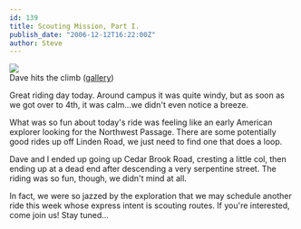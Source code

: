 ```yaml
---
id: 139
title: Scouting Mission, Part I.
publish_date: "2006-12-12T16:22:00Z"
author: Steve
---
```


[![](http://lh5.ggpht.com/_zoD15FRZxcs/SuILXaW1gII/AAAAAAAABfU/XwNeU_sEyfE/s2400/P1010002.JPG)](http://picasaweb.google.com/flagstafffrenzy/BowMountainInDecember)  
Dave hits the climb ([gallery](http://picasaweb.google.com/flagstafffrenzy/BowMountainInDecember))

Great riding day today. Around campus it was quite windy, but as soon as we got over to 4th, it was calm...we didn't even notice a breeze.

What was so fun about today's ride was feeling like an early American explorer looking for the Northwest Passage. There are some potentially good rides up off Linden Road, we just need to find one that does a loop.

Dave and I ended up going up Cedar Brook Road, cresting a little col, then ending up at a dead end after descending a very serpentine street. The riding was so fun, though, we didn't mind at all.

In fact, we were so jazzed by the exploration that we may schedule another ride this week whose express intent is scouting routes. If you're interested, come join us! Stay tuned...
